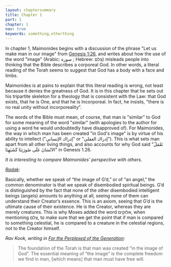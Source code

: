 ```yaml
---
layout: chaptersummary
title: Chapter 1
part: 1
chapter: 1
nav: true
keywords: something,otherthing
---
```


In chapter 1, Maimonides begins with a discussion of the phrase "Let us make man in our image" from [Genesis 1:26](https://www.sefaria.org/Genesis.1.26), and writes about how the use of the word "image" (Arabic: صورة ; Hebrew: צלם) misleads people into thinking that the Bible describes a corporeal God. In other words, a literal reading of the Torah seems to suggest that God has a body with a face and limbs.

Maimonides is at pains to explain that this literal reading is wrong, not least because it denies the greatness of God. It is in this chapter that he sets out his tripartite skeleton for a theology that is consistent with the Law: that God exists, that he is One, and that he is Incorporeal. In fact, he insists, "there is no real unity without incorporeality".

The words of the Bible must mean, of course, that man is "similar" to God for some meaning of the word "similar" (with apologies to the author for using a word he would undoubtedly have disapproved of). For Maimonides, the way in which man has been created "in God's image" is by virtue of his ability to intellect ("إدراك الإنساني" or "إدراك العقلي"). This is what sets man apart from all other living things, and also accounts for why God said "نَعْمَلُ الانْسَانَ عَلَى صُورَتِنَا كَشَبَهِنَا" in Genesis 1.26.

_It is interesting to compare Maimonides' perspective with others._

_[Radak](https://www.sefaria.org/sheets/44191.33?lang=en&p2=Radak_on_Genesis.1.27.2&lang2=en&w2=all&lang3=en):_

Basically, whether we speak of “the image of G’d,” or of “an angel,” the common denominator is that we speak of disembodied spiritual beings. G’d is distinguished by the fact that none of the other disembodied intelligent beings (angels) amounts to anything at all, seeing none of them can understand their Creator’s essence. This is an axiom, seeing that G’d is the ultimate cause of their existence. He is the Creator, whereas they are merely creatures. This is why Moses added the word אלוקים, when mentioning צלם, to make sure that we get the point that if man is compared to something celestial, he is compared to a creature in the celestial regions, not to the Creator himself.

_Rav Kook, writing in [For the Perplexed of the Generation](https://www.sefaria.org/sheets/44191.9?lang=en&p2=For_the_Perplexed_of_the_Generation.1&lang2=en&w2=all&lang3=en):_

> The foundation of the Torah is that man was created “in the image of God”. The essential meaning of “the image" is the complete freedom we find in man, [which means] that man must have free will.

